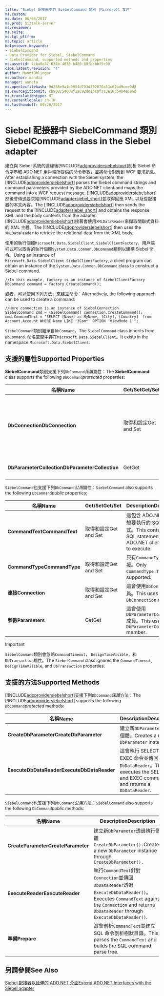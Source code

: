 ```yaml
---
title: "Siebel 配接器中的 SiebelCommand 類別 |Microsoft 文件"
ms.custom: 
ms.date: 06/08/2017
ms.prod: biztalk-server
ms.reviewer: 
ms.suite: 
ms.tgt_pltfrm: 
ms.topic: article
helpviewer_keywords:
- SiebelCommand
- Data Provider for Siebel, SiebelCommand
- SiebelCommand, supported methods and properties
ms.assetid: 7cba0e47-634b-4878-b480-80fbcbbf5c90
caps.latest.revision: "4"
author: MandiOhlinger
ms.author: mandia
manager: anneta
ms.openlocfilehash: 9d268e9a1d5954d703d392070a53c84bd9cee0d8
ms.sourcegitcommit: cb908c540d8f1a692d01dc8f313e16cb4b4e696d
ms.translationtype: MT
ms.contentlocale: zh-TW
ms.lasthandoff: 09/20/2017
---
```

# <a name="siebelcommand-class-in-the-siebel-adapter"></a><span data-ttu-id="5eac3-102">Siebel 配接器中 SiebelCommand 類別</span><span class="sxs-lookup"><span data-stu-id="5eac3-102">SiebelCommand class in the Siebel adapter</span></span>
<span data-ttu-id="5eac3-103">建立與 Siebel 系統的連線後[!INCLUDE[adoprovidersiebelshort](../../includes/adoprovidersiebelshort-md.md)]剖析 Siebel 命令字串和 ADO.NET 用戶端所提供的命令參數，並將命令對應到 WCF 要求訊息。</span><span class="sxs-lookup"><span data-stu-id="5eac3-103">After establishing a connection with the Siebel system, the [!INCLUDE[adoprovidersiebelshort](../../includes/adoprovidersiebelshort-md.md)] parses the Siebel command strings and command parameters provided by the ADO.NET client and maps the command into a WCF request message.</span></span> <span data-ttu-id="5eac3-104">[!INCLUDE[adoprovidersiebelshort](../../includes/adoprovidersiebelshort-md.md)]然後會傳送要求給[!INCLUDE[adaptersiebel_short](../../includes/adaptersiebel-short-md.md)]並取得回應 XML 以及從配接器的本文內容。</span><span class="sxs-lookup"><span data-stu-id="5eac3-104">The [!INCLUDE[adoprovidersiebelshort](../../includes/adoprovidersiebelshort-md.md)] then sends the request to the [!INCLUDE[adaptersiebel_short](../../includes/adaptersiebel-short-md.md)] and obtains the response XML and the body contents from the adapter.</span></span> <span data-ttu-id="5eac3-105">[!INCLUDE[adoprovidersiebelshort](../../includes/adoprovidersiebelshort-md.md)]接著會使用`XMLDataReader`來擷取關聯式資料的 XML 主體。</span><span class="sxs-lookup"><span data-stu-id="5eac3-105">The [!INCLUDE[adoprovidersiebelshort](../../includes/adoprovidersiebelshort-md.md)] then uses the `XMLDataReader` to retrieve the relational data from the XML body.</span></span>  
  
 <span data-ttu-id="5eac3-106">使用的執行個體`Microsoft.Data.SiebelClient.SiebelClientFactory`，用戶端程式可以取得的執行個體`System.Data.Common.DbCommand`類別以建構 Siebel 命令。</span><span class="sxs-lookup"><span data-stu-id="5eac3-106">Using an instance of `Microsoft.Data.SiebelClient.SiebelClientFactory`, a client program can obtain an instance of the `System.Data.Common.DbCommand` class to construct a Siebel command.</span></span>  
  
```  
//In this example, factory is an instance of SiebelClientFactory  
DbCommand command = factory.CreateCommand();  
```  
  
 <span data-ttu-id="5eac3-107">或者，可以使用下列方法，來建立命令：</span><span class="sxs-lookup"><span data-stu-id="5eac3-107">Alternatively, the following approach can be used to create a command:</span></span>  
  
```  
//Here connection is an instance of SiebelConnection  
SiebelCommand cmd = (SiebelCommand) connection.CreateCommand();  
cmd.CommandText = "SELECT [Name] as MyName, [City], [Country]  from Account.Account WHERE Name LIKE '3Com*' OPTION 'ViewMode 1'";  
```  
  
 <span data-ttu-id="5eac3-108">`SiebelCommand`類別繼承自`DbCommand`。</span><span class="sxs-lookup"><span data-stu-id="5eac3-108">The `SiebelCommand` class inherits from `DbCommand`.</span></span>  <span data-ttu-id="5eac3-109">命名空間中存在`Microsoft.Data.SiebelClient`。</span><span class="sxs-lookup"><span data-stu-id="5eac3-109">It exists in the namespace `Microsoft.Data.SiebelClient`.</span></span>  
  
## <a name="supported-properties"></a><span data-ttu-id="5eac3-110">支援的屬性</span><span class="sxs-lookup"><span data-stu-id="5eac3-110">Supported Properties</span></span>  
 <span data-ttu-id="5eac3-111">**SiebelCommand**類別支援下列`DbCommand`*保護*屬性：</span><span class="sxs-lookup"><span data-stu-id="5eac3-111">The **SiebelCommand** class supports the following `DbCommand`*protected* properties:</span></span>  
  
|<span data-ttu-id="5eac3-112">名稱</span><span class="sxs-lookup"><span data-stu-id="5eac3-112">Name</span></span>|<span data-ttu-id="5eac3-113">Get/Set</span><span class="sxs-lookup"><span data-stu-id="5eac3-113">Get/Set</span></span>|<span data-ttu-id="5eac3-114">Description</span><span class="sxs-lookup"><span data-stu-id="5eac3-114">Description</span></span>|  
|----------|--------------|-----------------|  
|<span data-ttu-id="5eac3-115">**DbConnection**</span><span class="sxs-lookup"><span data-stu-id="5eac3-115">**DbConnection**</span></span>|<span data-ttu-id="5eac3-116">取得和設定</span><span class="sxs-lookup"><span data-stu-id="5eac3-116">Get and Set</span></span>|<span data-ttu-id="5eac3-117">這會包含基礎`DbConnection`從這個執行個體`DbCommand`取得執行個體。</span><span class="sxs-lookup"><span data-stu-id="5eac3-117">This should contain the underlying `DbConnection` instance from which this `DbCommand` instance is obtained.</span></span>|  
|<span data-ttu-id="5eac3-118">**DbParameterCollection**</span><span class="sxs-lookup"><span data-stu-id="5eac3-118">**DbParameterCollection**</span></span>|<span data-ttu-id="5eac3-119">Get</span><span class="sxs-lookup"><span data-stu-id="5eac3-119">Get</span></span>|<span data-ttu-id="5eac3-120">取得集合`DbParameter`物件。</span><span class="sxs-lookup"><span data-stu-id="5eac3-120">Gets the collection of `DbParameter` objects.</span></span>|  
  
 <span data-ttu-id="5eac3-121">`SiebelCommand`也支援下列`DbCommand`*公用*屬性：</span><span class="sxs-lookup"><span data-stu-id="5eac3-121">`SiebelCommand` also supports the following `DbCommand`*public* properties:</span></span>  
  
|<span data-ttu-id="5eac3-122">名稱</span><span class="sxs-lookup"><span data-stu-id="5eac3-122">Name</span></span>|<span data-ttu-id="5eac3-123">Get/Set</span><span class="sxs-lookup"><span data-stu-id="5eac3-123">Get/Set</span></span>|<span data-ttu-id="5eac3-124">Description</span><span class="sxs-lookup"><span data-stu-id="5eac3-124">Description</span></span>|  
|----------|--------------|-----------------|  
|<span data-ttu-id="5eac3-125">**CommandText**</span><span class="sxs-lookup"><span data-stu-id="5eac3-125">**CommandText**</span></span>|<span data-ttu-id="5eac3-126">取得和設定</span><span class="sxs-lookup"><span data-stu-id="5eac3-126">Get and Set</span></span>|<span data-ttu-id="5eac3-127">這包含 ADO.NET 用戶端想要執行的 SQL 陳述式。</span><span class="sxs-lookup"><span data-stu-id="5eac3-127">This contain the SQL statement that the ADO.NET client wishes to execute.</span></span>|  
|<span data-ttu-id="5eac3-128">**CommandType**</span><span class="sxs-lookup"><span data-stu-id="5eac3-128">**CommandType**</span></span>|<span data-ttu-id="5eac3-129">取得和設定</span><span class="sxs-lookup"><span data-stu-id="5eac3-129">Get and Set</span></span>|<span data-ttu-id="5eac3-130">只有`CommandType.Text`支援。</span><span class="sxs-lookup"><span data-stu-id="5eac3-130">Only `CommandType.Text` is supported.</span></span>|  
|<span data-ttu-id="5eac3-131">**連接**</span><span class="sxs-lookup"><span data-stu-id="5eac3-131">**Connection**</span></span>|<span data-ttu-id="5eac3-132">取得和設定</span><span class="sxs-lookup"><span data-stu-id="5eac3-132">Get and Set</span></span>|<span data-ttu-id="5eac3-133">這會使用`DbConnection`成員。</span><span class="sxs-lookup"><span data-stu-id="5eac3-133">This uses the `DbConnection` member.</span></span>|  
|<span data-ttu-id="5eac3-134">**參數**</span><span class="sxs-lookup"><span data-stu-id="5eac3-134">**Parameters**</span></span>|<span data-ttu-id="5eac3-135">Get</span><span class="sxs-lookup"><span data-stu-id="5eac3-135">Get</span></span>|<span data-ttu-id="5eac3-136">這會使用`DbParameterCollection`成員。</span><span class="sxs-lookup"><span data-stu-id="5eac3-136">This uses the `DbParameterCollection` member.</span></span>|  
  
> [!IMPORTANT]
>  <span data-ttu-id="5eac3-137">`SiebelCommand`類別會忽略`CommandTimeout`， `DesignTimeVisible`，和`DbTransaction`屬性。</span><span class="sxs-lookup"><span data-stu-id="5eac3-137">The `SiebelCommand` class ignores the `CommandTimeout`, `DesignTimeVisible`, and `DbTransaction` properties.</span></span>  
  
## <a name="supported-methods"></a><span data-ttu-id="5eac3-138">支援的方法</span><span class="sxs-lookup"><span data-stu-id="5eac3-138">Supported Methods</span></span>  
 <span data-ttu-id="5eac3-139">[!INCLUDE[adoprovidersiebelshort](../../includes/adoprovidersiebelshort-md.md)]支援下列`DbCommand`*保護*方法：</span><span class="sxs-lookup"><span data-stu-id="5eac3-139">The [!INCLUDE[adoprovidersiebelshort](../../includes/adoprovidersiebelshort-md.md)] supports the following `DbCommand`*protected* methods:</span></span>  
  
|<span data-ttu-id="5eac3-140">名稱</span><span class="sxs-lookup"><span data-stu-id="5eac3-140">Name</span></span>|<span data-ttu-id="5eac3-141">Description</span><span class="sxs-lookup"><span data-stu-id="5eac3-141">Description</span></span>|  
|----------|-----------------|  
|<span data-ttu-id="5eac3-142">**CreateDbParameter**</span><span class="sxs-lookup"><span data-stu-id="5eac3-142">**CreateDbParameter**</span></span>|<span data-ttu-id="5eac3-143">建立新`DbParameter`執行個體。</span><span class="sxs-lookup"><span data-stu-id="5eac3-143">Creates a new `DbParameter` instance.</span></span>|  
|<span data-ttu-id="5eac3-144">**ExecuteDbDataReader**</span><span class="sxs-lookup"><span data-stu-id="5eac3-144">**ExecuteDbDataReader**</span></span>|<span data-ttu-id="5eac3-145">這會執行 SELECT 和 EXEC 命令並傳回`DbDataReader`。</span><span class="sxs-lookup"><span data-stu-id="5eac3-145">This executes the SELECT and EXEC commands and returns a `DbDataReader`.</span></span>|  
  
 <span data-ttu-id="5eac3-146">`SiebelCommand`也支援下列`DbCommand`*公用*方法：</span><span class="sxs-lookup"><span data-stu-id="5eac3-146">`SiebelCommand` also supports the following `DbCommand`*public* methods:</span></span>  
  
|<span data-ttu-id="5eac3-147">名稱</span><span class="sxs-lookup"><span data-stu-id="5eac3-147">Name</span></span>|<span data-ttu-id="5eac3-148">Description</span><span class="sxs-lookup"><span data-stu-id="5eac3-148">Description</span></span>|  
|----------|-----------------|  
|<span data-ttu-id="5eac3-149">**CreateParameter**</span><span class="sxs-lookup"><span data-stu-id="5eac3-149">**CreateParameter**</span></span>|<span data-ttu-id="5eac3-150">建立新`DbParameter`透過執行個體`CreateDbParameter().`</span><span class="sxs-lookup"><span data-stu-id="5eac3-150">Creates a new `DbParameter` instance through `CreateDbParameter().`</span></span>|  
|<span data-ttu-id="5eac3-151">**ExecuteReader**</span><span class="sxs-lookup"><span data-stu-id="5eac3-151">**ExecuteReader**</span></span>|<span data-ttu-id="5eac3-152">執行`CommandText`針對`Connection`並傳回`DbDataReader`透過`ExecuteDbDataReader()`。</span><span class="sxs-lookup"><span data-stu-id="5eac3-152">Executes `CommandText` against the `Connection` and returns `DbDataReader` through `ExecuteDbDataReader()`.</span></span>|  
|<span data-ttu-id="5eac3-153">**準備**</span><span class="sxs-lookup"><span data-stu-id="5eac3-153">**Prepare**</span></span>|<span data-ttu-id="5eac3-154">這會剖析`CommandText`並建立 SQL 命令剖析樹狀目錄。</span><span class="sxs-lookup"><span data-stu-id="5eac3-154">This parses the `CommandText` and builds the SQL command parse tree.</span></span>|  
  
## <a name="see-also"></a><span data-ttu-id="5eac3-155">另請參閱</span><span class="sxs-lookup"><span data-stu-id="5eac3-155">See Also</span></span>  
 [<span data-ttu-id="5eac3-156">Siebel 配接器以延伸的 ADO.NET 介面</span><span class="sxs-lookup"><span data-stu-id="5eac3-156">Extend ADO.NET Interfaces with the Siebel adapter</span></span>](../../adapters-and-accelerators/adapter-siebel/extend-ado-net-interfaces-with-the-siebel-adapter.md)